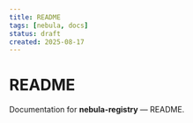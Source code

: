 ```yaml
---
title: README
tags: [nebula, docs]
status: draft
created: 2025-08-17
---
```


# README

Documentation for **nebula-registry** — README.
